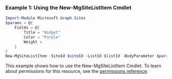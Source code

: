 ### Example 1: Using the New-MgSiteListItem Cmdlet
```powershell
Import-Module Microsoft.Graph.Sites
$params = @{
	Fields = @{
		Title = "Widget"
		Color = "Purple"
		Weight = 
	}
}
New-MgSiteListItem -SiteId $siteId -ListId $listId -BodyParameter $params
```
This example shows how to use the New-MgSiteListItem Cmdlet.
To learn about permissions for this resource, see the [permissions reference](/graph/permissions-reference).
